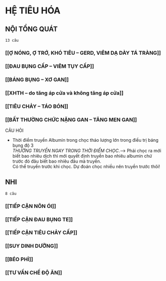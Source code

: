 # HỆ TIÊU HÓA
## NỘI TỔNG QUÁT
`13 câu`
### [[Ợ NÓNG, Ợ TRỚ, KHÓ TIÊU – GERD, VIÊM DẠ DÀY TÁ TRÀNG]]
### [[ĐAU BỤNG CẤP – VIÊM TỤY CẤP]]
### [[BÁNG BỤNG – XƠ GAN]]
### [[XHTH – do tăng áp cửa và không tăng áp cửa]]
### [[TIÊU CHẢY – TÁO BÓN]]
### [[BẤT THƯỜNG CHỨC NẶNG GAN – TĂNG MEN GAN]]

CÂU HỎI
- Thời điểm truyền Albumin trong chọc tháo lượng lớn trong điều trị báng bụng độ 3  
	_THƯỜNG TRUYỀN NGAY TRONG THỜI ĐIỂM CHỌC_.--> Phải chọc ra mới biết bao nhiêu dịch thì mới quyết định truyền bao nhiêu albumin chứ trước đó đâu biết bao nhiêu đâu mà truyền.  
	Có thể truyền trước khi chọc. Dự đoán chọc nhiều nên truyền trước thôi!


## NHI
`8 câu`
### [[TIẾP CẬN NÔN ÓI]]
### [[TIẾP CẬN ĐAU BỤNG TE]]
### [[TIẾP CẬN TIÊU CHẢY CẤP]]
### [[SUY DINH DƯỠNG]]
### [[BÉO PHÌ]]
### [[TƯ VẤN CHẾ ĐỘ ĂN]]